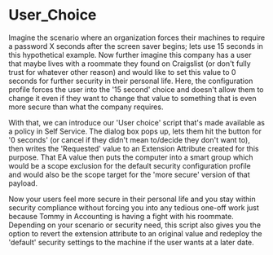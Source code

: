 # User_Choice

Imagine the scenario where an organization forces their machines to require a password X seconds after the screen saver begins; lets use 15 seconds in this hypothetical example. Now further imagine this company has a user that maybe lives with a roommate they found on Craigslist (or don't fully trust for whatever other reason) and would like to set this value to 0 seconds for further security in their personal life. Here, the configuration profile forces the user into the '15 second' choice and doesn't allow them to change it even if they want to change that value to something that is even more secure than what the company requires.

With that, we can introduce our 'User choice' script that's made available as a policy in Self Service. The dialog box pops up, lets them hit the button for '0 seconds' (or cancel if they didn't mean to/decide they don't want to), then writes the 'Requested' value to an Extension Attribute created for this purpose. That EA value then puts the computer into a smart group which would be a scope exclusion for the default security configuration profile and would also be the scope target for the 'more secure' version of that payload.

Now your users feel more secure in their personal life and you stay within security compliance without forcing you into any tedious one-off work just because Tommy in Accounting is having a fight with his roommate. Depending on your scenario or security need, this script also gives you the option to revert the extension attribute to an original value and redeploy the 'default' security settings to the machine if the user wants at a later date.
